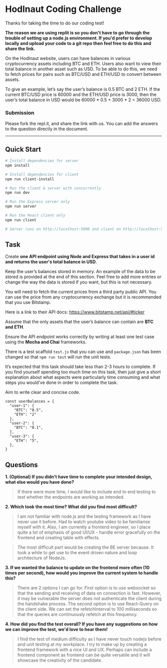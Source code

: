 # Hodlnaut Coding Challenge

Thanks for taking the time to do our coding test!

**The reason we are using replit is so you don't have to go through the trouble of setting up a node.js environment. If you'd prefer to develop locally and upload your code to a git repo then feel free to do this and share the link.**

On the Hodlnaut website, users can have balances in various cryptocurrency assets including BTC and ETH. Users also want to view their total balance in another asset such as USD. To be able to do this, we need to fetch prices for pairs such as BTC/USD and ETH/USD to convert between assets.

To give an example, let’s say the user’s balance is 0.5 BTC and 2 ETH. If the current BTC/USD price is 60000 and the ETH/USD price is 3000, then the user’s total balance in USD would be 60000 \* 0.5 + 3000 \* 2 = 36000 USD.

### Submission

Please fork the repl.it, and share the link with us. You can add the answers to the question directly in the document.

---

## Quick Start

```bash
# Install dependencies for server
npm install

# Install dependencies for client
npm run client-install

# Run the client & server with concurrently
npm run dev

# Run the Express server only
npm run server

# Run the React client only
npm run client

# Server runs on http://localhost:5000 and client on http://localhost:5001
```

## Task

Create **one API endpoint using Node and Express that takes in a user id and returns the user's total balance in USD**.

Keep the user’s balances stored in memory. An example of the data to be stored is provided at the end of this section. Feel free to add more entries or change the way the data is stored if you want, but this is not necessary.

You will need to fetch the current prices from a third party public API. You can use the price from any cryptocurrency exchange but it is recommended that you use Bitstamp.

Here is a link to their API docs: https://www.bitstamp.net/api/#ticker

Assume that the only assets that the user’s balance can contain are **BTC and ETH**.

Ensure the API endpoint works correctly by writing at least one test case using the **Mocha and Chai** frameworks.

There is a test scaffold `test.js` that you can use and `package.json` has been changed so that `npm run test` will run the unit tests.

It’s expected that this task should take less than 2-3 hours to complete. If you find yourself spending too much time on this task, then just give a short explanation about what aspects were particularly time consuming and what steps you would’ve done in order to complete the task.

Aim to write clear and concise code.

```
const userBalances = {
  "user-1": {
    "BTC": "0.5",
    "ETH": "2"
  },
  "user-2": {
    "BTC": "0.1",
  },
  "user-3": {
    "ETH": "5",
  },
}
```

## Questions

**1. (Optional) If you didn’t have time to complete your intended design, what else would you have done?**

> If there were more time, I would like to include end to end testing to test whether the endpoints are working as intended.

**2. Which took the most time? What did you find most difficult?**

> I am not familiar with node.js and the testing framework as I have never use it before. Had to watch youtube video to be familiarise myself with it. Also, I am currently a frontend engineer, so I place quite a lot of emphasis of good UI/UX - handle error gracefully on the frontend and creating table with effects.

> The most difficult part would be creating the BE server because. It took a while to get use to the event driven nature and loop architecture of NodeJs.

**3. If we wanted the balance to update on the frontend more often (10 times per second), how would you improve the current system to handle this?**

> There are 2 options I can go for. First option is to use websocket so that the sending and receiving of data on connection is fast. However, it may be vulnerable the server does not authenticate the client during the handshake process. The second option is to use React-Query on the client side. We can set the refetchInterval to 100 milliseconds so that the queries are continuously refetch at this frequency.

**4. How did you find the test overall? If you have any suggestions on how we can improve the test, we'd love to hear them!**

> I find the test of medium difficulty as I have never touch nodejs before and unit testing at my workplace. I try to make up by creating a frontend framework with a nice UI and UX. Perhaps can include a frontend component as frontend can be quite versatile and it will showcase the creativity of the candidate.

